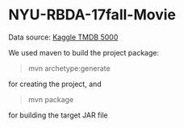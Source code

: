 # NYU-RBDA-17fall-Movie

Data source: [Kaggle TMDB 5000](https://www.kaggle.com/tmdb/tmdb-movie-metadata/data)

We used maven to build the project package:
> mvn archetype:generate 

for creating the project, and

> mvn package 

for building the target JAR file


